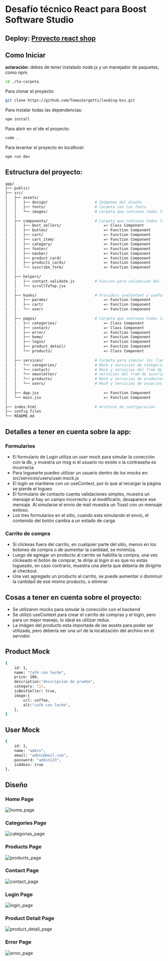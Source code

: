 # Desafío técnico React para Boost Software Studio

## Deploy: [Proyecto react shop]("mokacoffee.tomassorgetti.com.ar")


## Como Iniciar
**aclaración:** debes de tener instalado node.js y un manejador de paquetes, como npm.

```bash
cd ./tu-carpeta
```

Para clonar el proyecto:
```bash
git clone https://github.com/TomasSorgetti/landing-bss.git
```

Para instalar todas las dependencias:
```bash
npm install
```

Para abrir en el ide el proyecto:
```bash
code .              
```

Para levantar el proyecto en localhost:
```bash
npm run dev
```


## Estructura del proyecto:

```bash
app/
├── public/                    
├── src/                       
│   ├── assets/                
│   │   ├── design/                     # Imágenes del diseño
│   │   ├── fonts/                      # Carpeta con las fonts
│   │   └── images/                     # Carpeta que contiene todas las imágenes
│   │   
│   ├── components/                     # Carpeta que contiene todos los componentes
│   │   ├── best_sellers/                   => Class Component
│   │   ├── button/                         => Function Component
│   │   ├── cart/                           => Function Component
│   │   ├── cart_item/                      => Function Component
│   │   ├── category/                       => Function Component
│   │   ├── footer/                         => Function Component
│   │   ├── navbar/                         => Function Component
│   │   ├── product_card/                   => Function Component
│   │   ├── products_cards/                 => Function Component
│   │   └── suscribe_form/                  => Function Component
│   │   
│   ├── helpers/  
│   │   ├── contact.validate.js         # Funcion para validación del formulario
│   │   └── scrollToTop.jsx             
│   │   
│   ├── hooks/                          # Providers useContext y useParams para componente de clase
│   │   ├── params/                         => Function Component
│   │   ├── cart/                           => Function Component
│   │   └── user/                           => Function Component
│   │   
│   ├── pages/                          # Carpeta que contiene todas las páginas
│   │   ├── categories/                     => Class Component
│   │   ├── contact/                        => Class Component
│   │   ├── error/                          => Function Component
│   │   ├── home/                           => Function Component
│   │   ├── login/                          => Function Component
│   │   ├── product_detail/                 => Function Component
│   │   └── products/                       => Class Component
│   │   
│   ├── services/                       # Carpeta para simular los llamados a la api
│   │   └── categories/                 # Mock y servicios de categorías
│   │   └── contact/                    # Mock y servicios del from de contacto
│   │   └── newsletter/                 # servicios del from de suscripción
│   │   └── products/                   # Mock y servicios de productos
│   │   └── users/                      # Mock y servicios de usuarios y simulacro de auth
│   │   
│   ├── App.jsx                             => Function Component                        
│   └── main.jsx                            => Function Component
│                               
├── index.html                          # Archivos de configuración
├── config files                
└── README.md  
```


## Detalles a tener en cuenta sobre la app:
### Formularios
- El formulario de Login utiliza un user mock para simular la conección con la db, y muestra un msg si el usuario no existe o la contraseña es incorrecta
- Para loguearte puedes utilizar un usuario dentro de los mocks en: src/services/users/user.mock.js
- El login se mantiene con un useContext, por lo que al recargar la página se pierde el logueo
- El formulario de contacto cuenta validaciones simples, muestra un mensaje si hay un campo incorrecto y al modificarlo, desaparece ese mensaje. Al simularse el envio de mail muestra un Toast con un mensaje exitoso.
- Los tres formularios en el sitio, cuando esta simulando el envio, el contenido del botón cambia a un estado de carga

### Carrito de compra
- Si clickeas fuera del carrito, en cualquier parte del sitio, menos en los botones de compra o de aumentar la cantidad, se minimiza.
- Luego de agregar un producto al carrito se habilita la compra, una vez clickeado el
botón de comprar, te dirije al login si es que no estás logueado, en caso contrario, muestra
una alerta que debería de dirigirte al checkout.
- Una vez agregado un producto al carrito, se puede aumentar o disminuir la cantidad de ese mismo producto, o eliminar

## Cosas a tener en cuenta sobre el proyecto:
- Se utilizaron mocks para simular la conección con el backend
- Se utilizó useContext para crear el carrito de compras y el login, pero 
para un mejor manejo, lo ideal es utilizar redux.
- La imágen del producto esta importada de las assets para poder ser utilizada, pero debería
ser una url de la localización del archivo en el servidor.



## Product Mock

```bash
{
    id: 1,
    name: "Café con leche",
    price: 100,
    description:"descripcion de prueba",
    category: [1],
    isBestSeller: true,
    image:{
        url: coffee,
        alt:"café con leche",
    },
}

```

## User Mock

```bash
{
    id: 1,
    name: "admin",
    email: "admin@mail.com",
    password: "admin123",
    isAdmin: true
},  
```


## Diseño

### Home Page
![home_page](https://github.com/user-attachments/assets/74d26d92-365d-4684-9f89-0032a7657000)

### Categories Page
![categorias_page](https://github.com/user-attachments/assets/b30f34fd-ccc1-4ecd-abed-868247e31fd3)

### Products Page
![products_page](https://github.com/user-attachments/assets/0aba8f2d-fa90-4cd6-bf99-2d03296d6712)

### Contact Page
![contact_page](https://github.com/user-attachments/assets/d4511fd1-069c-4d30-ac67-67c78acbe345)

### Login Page
![login_page](https://github.com/user-attachments/assets/ed9aa706-afec-450f-a6d7-e1d72930ec37)

### Product Detail Page
![product_detail_page](https://github.com/user-attachments/assets/e14f9c88-163f-4db5-ad87-7006eaf0ee02)

### Error Page
![error_page](https://github.com/user-attachments/assets/188c6406-6ad8-42e9-8944-17130da7958c)

